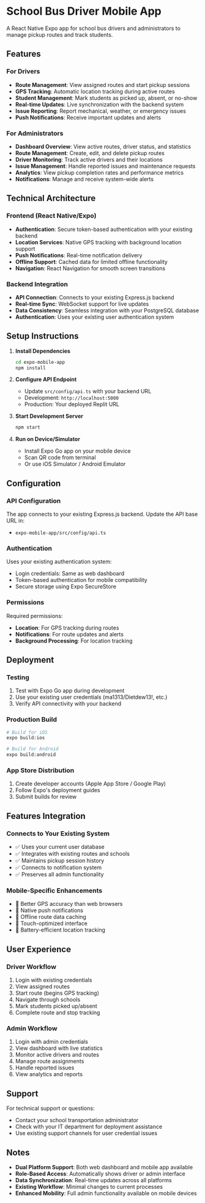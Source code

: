 # School Bus Driver Mobile App

A React Native Expo app for school bus drivers and administrators to manage pickup routes and track students.

## Features

### For Drivers
- **Route Management**: View assigned routes and start pickup sessions
- **GPS Tracking**: Automatic location tracking during active routes
- **Student Management**: Mark students as picked up, absent, or no-show
- **Real-time Updates**: Live synchronization with the backend system
- **Issue Reporting**: Report mechanical, weather, or emergency issues
- **Push Notifications**: Receive important updates and alerts

### For Administrators
- **Dashboard Overview**: View active routes, driver status, and statistics
- **Route Management**: Create, edit, and delete pickup routes
- **Driver Monitoring**: Track active drivers and their locations
- **Issue Management**: Handle reported issues and maintenance requests
- **Analytics**: View pickup completion rates and performance metrics
- **Notifications**: Manage and receive system-wide alerts

## Technical Architecture

### Frontend (React Native/Expo)
- **Authentication**: Secure token-based authentication with your existing backend
- **Location Services**: Native GPS tracking with background location support
- **Push Notifications**: Real-time notification delivery
- **Offline Support**: Cached data for limited offline functionality
- **Navigation**: React Navigation for smooth screen transitions

### Backend Integration
- **API Connection**: Connects to your existing Express.js backend
- **Real-time Sync**: WebSocket support for live updates
- **Data Consistency**: Seamless integration with your PostgreSQL database
- **Authentication**: Uses your existing user authentication system

## Setup Instructions

1. **Install Dependencies**
   ```bash
   cd expo-mobile-app
   npm install
   ```

2. **Configure API Endpoint**
   - Update `src/config/api.ts` with your backend URL
   - Development: `http://localhost:5000`
   - Production: Your deployed Replit URL

3. **Start Development Server**
   ```bash
   npm start
   ```

4. **Run on Device/Simulator**
   - Install Expo Go app on your mobile device
   - Scan QR code from terminal
   - Or use iOS Simulator / Android Emulator

## Configuration

### API Configuration
The app connects to your existing Express.js backend. Update the API base URL in:
- `expo-mobile-app/src/config/api.ts`

### Authentication
Uses your existing authentication system:
- Login credentials: Same as web dashboard
- Token-based authentication for mobile compatibility
- Secure storage using Expo SecureStore

### Permissions
Required permissions:
- **Location**: For GPS tracking during routes
- **Notifications**: For route updates and alerts
- **Background Processing**: For location tracking

## Deployment

### Testing
1. Test with Expo Go app during development
2. Use your existing user credentials (ma1313/Dietdew13!, etc.)
3. Verify API connectivity with your backend

### Production Build
```bash
# Build for iOS
expo build:ios

# Build for Android
expo build:android
```

### App Store Distribution
1. Create developer accounts (Apple App Store / Google Play)
2. Follow Expo's deployment guides
3. Submit builds for review

## Features Integration

### Connects to Your Existing System
- ✅ Uses your current user database
- ✅ Integrates with existing routes and schools
- ✅ Maintains pickup session history
- ✅ Connects to notification system
- ✅ Preserves all admin functionality

### Mobile-Specific Enhancements
- 🔄 Better GPS accuracy than web browsers
- 📱 Native push notifications
- 📲 Offline route data caching
- 🎯 Touch-optimized interface
- 🔋 Battery-efficient location tracking

## User Experience

### Driver Workflow
1. Login with existing credentials
2. View assigned routes
3. Start route (begins GPS tracking)
4. Navigate through schools
5. Mark students picked up/absent
6. Complete route and stop tracking

### Admin Workflow
1. Login with admin credentials
2. View dashboard with live statistics
3. Monitor active drivers and routes
4. Manage route assignments
5. Handle reported issues
6. View analytics and reports

## Support

For technical support or questions:
- Contact your school transportation administrator
- Check with your IT department for deployment assistance
- Use existing support channels for user credential issues

## Notes

- **Dual Platform Support**: Both web dashboard and mobile app available
- **Role-Based Access**: Automatically shows driver or admin interface
- **Data Synchronization**: Real-time updates across all platforms
- **Existing Workflow**: Minimal changes to current processes
- **Enhanced Mobility**: Full admin functionality available on mobile devices